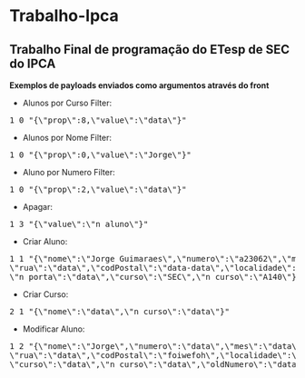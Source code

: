 # Trabalho-Ipca
<h2> Trabalho Final de programação do ETesp de SEC do IPCA </h2>


<b>Exemplos de payloads enviados como argumentos através do front</b>

- Alunos por Curso Filter:<br>
<pre>1 0 "{\"prop\":8,\"value\":\"data\"}"</pre> 

 - Alunos por Nome Filter:<br>
<pre>1 0 "{\"prop\":0,\"value\":\"Jorge\"}"</pre>

- Aluno por Numero Filter:<br>
<pre>1 0 "{\"prop\":2,\"value\":\"data\"}"</pre> 

 - Apagar:<br>
<pre>1 3 "{\"value\":\"n_aluno\"}"</pre>

 - Criar Aluno:<br>
<pre>1 1 "{\"nome\":\"Jorge Guimaraes\",\"numero\":\"a23062\",\"mes\":\"04\",\"dia\":\"11\",\"ano\":\"1996\",
\"rua\":\"data\",\"codPostal\":\"data-data\",\"localidade\":\"data\",
\"n_porta\":\"data\",\"curso\":\"SEC\",\"n_curso\":\"A140\"}"</pre>

- Criar Curso:<br>
<pre>2 1 "{\"nome\":\"data\",\"n_curso\":\"data\"}"</pre>

- Modificar Aluno:<br>
<pre>1 2 "{\"nome\":\"Jorge\",\"numero\":\"data\",\"mes\":\"data\",\"dia\":\"data\",\"ano\":\"data\",
\"rua\":\"data\",\"codPostal\":\"foiwefoh\",\"localidade\":\"oiewifjoi\",\"n_porta\":\"data\",
\"curso\":\"data\",\"n_curso\":\"data\",\"oldNumero\":\"data\"}"</pre>
